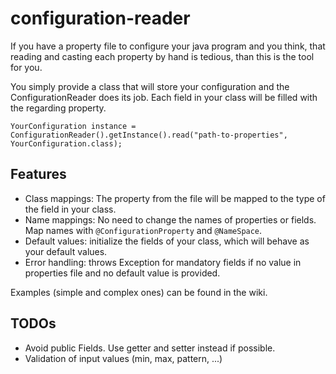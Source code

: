 # configuration-reader

If you have a property file to configure your java program and you think, that reading and casting each property by hand is tedious, than this is the tool for you.

You simply provide a class that will store your configuration and the ConfigurationReader does its job.
Each field in your class will be filled with the regarding property.

`YourConfiguration instance = ConfigurationReader().getInstance().read("path-to-properties", YourConfiguration.class);`     

## Features

- Class mappings: The property from the file will be mapped to the type of the field in your class. 
- Name mappings: No need to change the names of properties or fields. Map names with `@ConfigurationProperty` and `@NameSpace`.
- Default values: initialize the fields of your class, which will behave as your default values.
- Error handling: throws Exception for mandatory fields if no value in properties file and no default value is provided.

Examples (simple and complex ones) can be found in the wiki.

## TODOs

- Avoid public Fields. Use getter and setter instead if possible.
- Validation of input values (min, max, pattern, ...)

